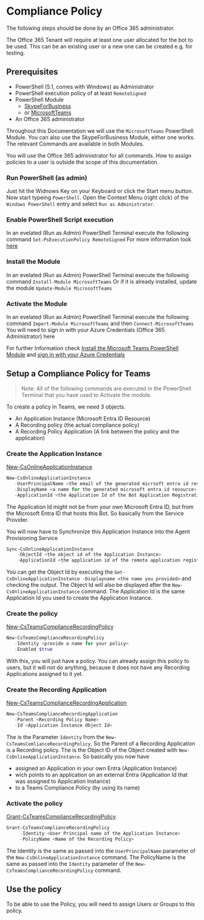 # Compliance Policy

The following steps should be done by an Office 365 administrator.

The Office 365 Tenant will require at least one user allocated for the bot to be used.
This can be an existing user or a new one can be created e.g. for testing.

## Prerequisites

- PowerShell (5.1, comes with Windows) as Administrator
- PowerShell execution policy of at least `RemoteSigned`
- PowerShell Module
  - [SkypeForBusiness](https://learn.microsoft.com/en-us/powershell/module/skype/?view=skype-ps)
  - or [MicrosoftTeams](https://learn.microsoft.com/en-us/powershell/module/teams/?view=teams-ps)
- An Office 365 administrator

Throughout this Documentation we will use the `MicrosoftTeams` PowerShell Module.
You can also use the SkypeForBusiness Module, either one works.
The relevant Commands are available in both Modules.

You will use the Office 365 administrator for all commands.
How to assign policies to a user is outside the scope of this documentation.

### Run PowerShell (as admin)

Just hit the Widnows Key on your Keyboard or click the Start menu button.
Now start typeing `PowerShell`.
Open the Context Menu (right click) of the `Windows PowerShell` entry and select `Run as Administrator`.

### Enable PowerShell Script execution

In an evelated (Run as Admin) PowerShell Terminal execute the following command
`Set-PsExecutionPolicy RemoteSigned`
For more information look [here](https://learn.microsoft.com/en-us/powershell/module/microsoft.powershell.security/set-executionpolicy?view=powershell-5.1)

### Install the Module

In an evelated (Run as Admin) PowerShell Terminal execute the following command
`Install-Module MicrosoftTeams`
Or if it is already installed, update the module
`Update-Module MicrosoftTeams`

### Activate the Module

In an evelated (Run as Admin) PowerShell Terminal execute the following command
`Import-Module MicrosoftTeams`
and then
`Connect-MicrosoftTeams`
You will need to sign in with your Azure Credentials (Office 365 Administrator) here

For further Information check [Install the Microsoft Teams PowerShell Module](https://learn.microsoft.com/en-us/microsoftteams/teams-powershell-install#installing-using-the-powershellgallery) and [sign in with your Azure Credentials](https://learn.microsoft.com/en-us/microsoftteams/teams-powershell-install#sign-in)

## Setup a Compliance Policy for Teams

>Note: All of the following commands are executed in the PowerShell Terminal that you have used to Activate the module.

To create a policy in Teams, we need 3 objects.
- An Application Instance (Microsoft Entra ID Resource)
- A Recording policy (the actual compliance policy)
- A Recording Policy Application (A link between the policy and the application)

### Create the Application Instance

[New-CsOnlineApplicationInstance](https://learn.microsoft.com/en-us/powershell/module/skype/new-csonlineapplicationinstance?view=skype-ps)
```powershell
New-CsOnlineApplicationInstance
   -UserPrincipalName <the email of the generated micrsoft entra id resource> `
   -DisplayName <a name for the generated microsoft entra id resource> `
   -ApplicationId <the Application Id of the Bot Application Registration>
```
The Application Id might not be from your own Microsoft Entra ID,
but from the Microsoft Entra ID that hosts this Bot.
So basically from the Service Provider.

You will now have to Synchronize this Application Instance into the Agent Provisioning Service
```powershell
Sync-CsOnlineApplicationInstance
    -ObjectId <the object id of the Application Instance>
    -ApplicationId <the application id of the remote application registration>
```
You can get the Object Id by executing the `Get-CsOnlineApplicationInstance -Displayname <the name you provided>` and checking the output.
The Object Id will also be displayed after the `New-CsOnlineApplicationInstance` command.
The Application Id is the same Application Id you used to create the Application Instance.

### Create the policy

[New-CsTeamsComplianceRecordingPolicy](https://learn.microsoft.com/en-us/powershell/module/skype/new-csteamscompliancerecordingpolicy?view=skype-ps)
```powershell
New-CsTeamsComplianceRecordingPolicy
   -Identity <provide a name for your policy>
   -Enabled $true
```
With this, you will just have a policy.
You can already assign this policy to users, but it will not do anything,
because it does not have any Recording Applications assigned to it yet.

### Create the Recording Application

[New-CsTeamsComplianceRecordingApplication](https://learn.microsoft.com/en-us/powershell/module/skype/new-csteamscompliancerecordingapplication?view=skype-ps)
```powershell
New-CsTeamsComplianceRecordingApplication
   -Parent <Recording Policy Name>
   -Id <Application Instance Object Id>
```
The <Recording Policy Name> is the Parameter `Identity` from the `New-CsTeamsComlianceRecordingPolicy`.
So the Parent of a Recording Application is a Recording policy.
The <Application Instance Object Id> is the Object ID of the Object created with `New-CsOnlineApplicationInstance`.
So basically you now have
- assigned an Application in your own Entra (Application Instance)
 - wich points to an application on an external Entra (Application Id that was assigned to Application Instance)
- to a Teams Compliance Policy (by using its name)

### Activate the policy

[Grant-CsTeamsComplianceRecordingPolicy](https://learn.microsoft.com/en-us/powershell/module/skype/grant-csteamscompliancerecordingpolicy?view=skype-ps)
```powershell
Grant-CsTeamsComplianceRecordingPolicy
     -Identity <User Principal name of the Application Instance>
     -PolicyName <Name of the Recording Policy>
```
The Identity is the same as passed into the `UserPrincipalName` parameter of the `New-CsOnlineApplicationInstance` command.
The PolicyName is the same as passed into the `Identity` parameter of the `New-CsTeamsComplianceRecordingPolicy` command.

## Use the policy

To be able to use the Policy, you will need to assign Users or Groups to this policy.

